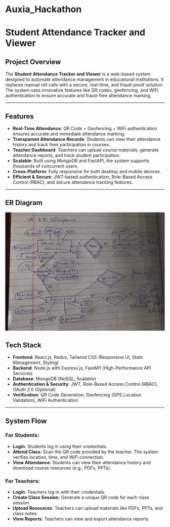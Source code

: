 # Auxia_Hackathon
# Student Attendance Tracker and Viewer

## Project Overview
The **Student Attendance Tracker and Viewer** is a web-based system designed to automate attendance management in educational institutions. It replaces manual roll calls with a secure, real-time, and fraud-proof solution. The system uses innovative features like QR codes, geofencing, and WiFi authentication to ensure accurate and fraud-free attendance marking.

---

## Features
- **Real-Time Attendance**: QR Code + Geofencing + WiFi authentication ensures accurate and immediate attendance marking.
- **Transparent Attendance Records**: Students can view their attendance history and track their participation in courses.
- **Teacher Dashboard**: Teachers can upload course materials, generate attendance reports, and track student participation.
- **Scalable**: Built using MongoDB and FastAPI, the system supports thousands of concurrent users.
- **Cross-Platform**: Fully responsive for both desktop and mobile devices.
- **Efficient & Secure**: JWT-based authentication, Role-Based Access Control (RBAC), and secure attendance tracking features.

---
## ER Diagram
![Alt text](https://github.com/DhanyashreeKrishnamurthy/Auxia_Hackathon/blob/main/er%20diagram.jpg)

## Tech Stack
- **Frontend**: React.js, Redux, Tailwind CSS (Responsive UI, State Management, Styling)
- **Backend**: Node.js with Express.js, FastAPI (High-Performance API Services)
- **Database**: MongoDB (NoSQL, Scalable)
- **Authentication & Security**: JWT, Role-Based Access Control (RBAC), OAuth 2.0 (Optional)
- **Verification**: QR Code Generation, Geofencing (GPS Location Validation), WiFi Authentication

---

## System Flow

### **For Students:**
- **Login**: Students log in using their credentials.
- **Attend Class**: Scan the QR code provided by the teacher. The system verifies location, time, and WiFi connection.
- **View Attendance**: Students can view their attendance history and download course resources (e.g., PDFs, PPTs).

### **For Teachers:**
- **Login**: Teachers log in with their credentials.
- **Create Class Session**: Generate a unique QR code for each class session.
- **Upload Resources**: Teachers can upload materials like PDFs, PPTs, and class notes.
- **View Reports**: Teachers can view and export attendance reports.
  


